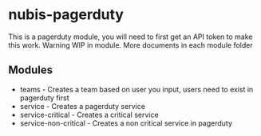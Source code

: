 # nubis-pagerduty
This is a pagerduty module, you will need to first get an API token to make this work. Warning WIP in module.
More documents in each module folder

## Modules
 * teams - Creates a team based on user you input, users need to exist in pagerduty first
 * service - Creates a pagerduty service
 * service-critical - Creates a critical service
 * service-non-critical - Creates a non critical service in pagerduty
